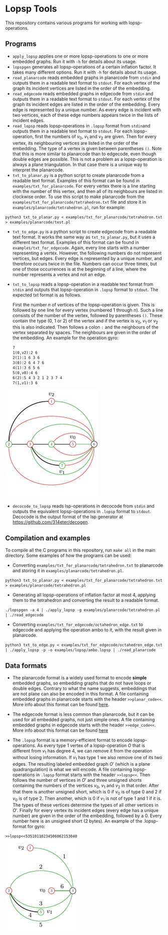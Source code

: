 # Lopsp Tools
This repository contains various programs for working with lopsp-operations. 

## Programs 
* `apply_lopsp` applies one or more lopsp-operations to one or more embedded graphs. Run it with `-h` for details about its usage.
* `lopspgen` generates all lopsp-operations of a certain inflation factor. It takes many different options. Run it with `-h` for details about its usage.
* `read_planarcode` reads embedded graphs in planarcode from `stdin` and outputs them in a readable text format to `stdout`. For each vertex of the graph its incident vertices are listed in the order of the embedding. 
* `read_edgecode` reads embedded graphs in edgecode from `stdin` and outputs them in a readable text format to `stdout`. For each vertex of the graph its incident edges are listed in the order of the embedding. Every edge is represented by a unique number. As every edge is incident with two vertices, each of these edge numbers appears twice in the lists of incident edges.
* `read_lopsp` reads lopsp-operations in `.lopsp` format from `stdin`and outputs them in a readable text format to `stdout`. For each lopsp-operation, first the numbers of $v_0$, $v_1$ and $v_2$ are given. Then for every vertex, its neighbouring vertices are listed in the order of the embedding. The type of a vertex is given between parentheses `()`. Note that this is more similar to planarcode than to edgecode, even though double edges are possible. This is not a problem as a lopsp-operation is always a plane triangulation. In that case there is a unique way to interpret the planarcode. 
* `txt_to_planar.py` is a python script to create planarcode from a readable text format. Examples of this format can be found in `examples/txt_for_planarcode`. For every vertex there is a line starting with the number of this vertex, and then all of its neighbours are listed in clockwise order. To use this script to make planarcode from the `examples/txt_for_planarcode/tetrahedron.txt` file and store it in `examples/planarcode/tetrahedron.pl`, run for example: 
```
python3 txt_to_planar.py < examples/txt_for_planarcode/tetrahedron.txt > examples/planarcode/test.pl
```
* `txt_to_edge.py` is a python script to create edgecode from a readable text format. It works the same way as `txt_to_planar.py`, but it uses a different text format. Examples of this format can be found in `examples/txt_for_edgecode`. Again, every line starts with a number representing a vertex. However, the following numbers do not represent vertices, but edges. Every edge is represented by a unique number, and therefore occurs twice in the file. Numbers can occur three times, but one of those occurrences is at the beginning of a line, where the number represents a vertex and not an edge.
* `txt_to_lopsp` reads a lopsp-operation in a readable text format from `stdin` and outputs that lopsp-operation in `.lopsp` format to `stdout`. The expected txt format is as follows. 

	First the number $n$ of vertices of the lopsp-operation is given. This is followed by one line for every vertex 	(numbered 1 through $n$). Such a line consists of the number of the vertex, followed by parentheses `()`. These contain the type (0, 1 or 2) of the vertex and if the vertex is $v_0$, $v_1$ or $v_2$ this is also indicated. Then follows a colon `:` and the neighbours of the vertex separated by spaces. The neighbours are given in the order of the embedding. An example for the operation gyro: 
	   
	```
	7  
	1(0,v2):2 6  
	2(1):1 6 3 6  
	3(0):2 6 4 7 6  
	4(1):3 6 5 6  
	5(0,v0):4 6  
	6(2):5 4 3 2 1 2 3 7 4  
	7(1,v1):3 6
	```
![gyro](readme_images/gyro_lopsp.png)
* `decocode_to_lopsp` reads lsp-operations in decocode from `stdin` and outputs the equivalent lopsp-operations in `.lopsp` format to `stdout`. Decocode is the output format of the lsp generator at https://github.com/314eter/decogen. 

## Compilation and examples
To compile all the C programs in this repository, run `make all` in the main directory. Some examples of how the programs can be used: 

* Converting `examples/txt_for_planarcode/tetrahedron.txt` to planarcode and storing it in `examples/planarcode/tetrahedron.pl`. 
```
python3 txt_to_planar.py < examples/txt_for_planarcode/tetrahedron.txt > examples/planarcode/tetrahedron.pl
```

* Generating all lopsp-operations of inflation factor at most 4, applying them to the tetrahedron and converting the result to a readable format.
```
./lopspgen -a 4 | ./apply_lopsp -g examples/planarcode/tetrahedron.pl | ./read_edgecode
```

* Converting `examples/txt_for_edgecode/octahedron_edge.txt` to edgecode and applying the operation ambo to it, with the result given in planarcode.
```
python3 txt_to_edge.py < examples/txt_for_edgecode/octahedron_edge.txt | ./apply_lopsp -p -o examples/lopsp/ambo.lopsp | ./read_planarcode
```

## Data formats

* The planarcode format is a widely used format to encode **simple** embedded graphs, so embedding graphs that do not have loops or double edges. Contrary to what the name suggests, embeddings that are not plane can also be encoded in this format. A file containing embedded graphs in planarcode starts with the header `>>planar_code<<`. More info about this format can be found [here](https://houseofgraphs.org/help#format_pc).

* The edgecode format is less common than planarcode, but it can be used for all embedded graphs, not just simple ones. A file containing embedded graphs in edgecode starts with the header `>>edge_code<<`. More info about this format can be found [here](https://users.cecs.anu.edu.au/~bdm/plantri/plantri-guide.txt)

* The `.lopsp` format is a memory-efficient format to encode lopsp-operations. As every type 1 vertex of a lopsp-operation $O$ that is different from $v_1$ has degree 4, we can remove it from the operation without losing information. If $v_1$ has type 1 we also remove one of its two edges. The resulting labeled embedded graph $O'$ (which is a plane quadrangulation) is what we will encode. A file containing lopsp-operations in `.lopsp` format starts with the header `>>lopsp<<`. Then follows the number of vertices in $O'$ and three unsigned shorts containing the numbers of the vertices  $v_0$, $v_1$ and $v_2$ in that order. After that there is another unsigned short, which is 0 if $v_0$ is of type 0 and 2 if $v_0$ is of type 2. Then another, which is 0 if $v_1$ is not of type 1 and 1 if it is. The types of these vertices determine the types of all other vertices in $O'$. Finally for every vertex its incident edges (every edge has a  unique number) are given in the order of the embedding, followed by a 0. Every number here is an unsigned short (2 bytes). An example of the .lopsp-format for gyro:  

```  
>>lopsp<<53510110234506062153040
```

![predeco](readme_images/gyro_predeco.png)



